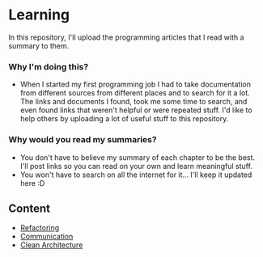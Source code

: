 # Learning
In this repository, I'll upload the programming articles that I read with a summary to them.

### Why I'm doing this?
- When I started my first programming job I had to take documentation from different sources from different places and to search for it a lot. The links and documents I found, took me some time to search, and even found links that weren't helpful or were repeated stuff. I'd like to help others by uploading a lot of useful stuff to this repository.

### Why would you read my summaries?
- You don't have to believe my summary of each chapter to be the best. I'll post links so you can read on your own and learn meaningful stuff.
- You won't have to search on all the internet for it... I'll keep it updated here :D


## Content
- [Refactoring](https://github.com/bogdanterzea/Learning/blob/master/Refactoring.md)
- [Communication](https://github.com/bogdanterzea/Learning/blob/master/Communication.md)
- [Clean Architecture](https://github.com/bogdanterzea/Learning/blob/master/clean_architecture/CleanArchitecture.md)
